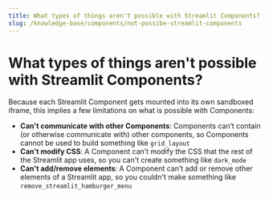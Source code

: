 ```yaml
---
title: What types of things aren't possible with Streamlit Components?
slug: /knowledge-base/components/not-possibe-streamlit-components
---
```


# What types of things aren't possible with Streamlit Components?

Because each Streamlit Component gets mounted into its own sandboxed iframe, this implies a few limitations on what is possible with Components:

- **Can't communicate with other Components**: Components can’t contain (or otherwise communicate with) other components, so Components cannot be used to build something like `grid_layout`
- **Can't modify CSS**: A Component can’t modify the CSS that the rest of the Streamlit app uses, so you can't create something like `dark_mode`
- **Can't add/remove elements**: A Component can’t add or remove other elements of a Streamlit app, so you couldn't make something like `remove_streamlit_hamburger_menu`

